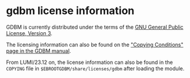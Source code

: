 # gdbm license information

GDBM is currently distributed under the terms of the
[GNU General Public License, Version 3](https://www.gnu.org/licenses/gpl-3.0.html).

The licensing information can also be found on the 
["Copying Conditions" page in the GDBM manual](https://www.gnu.org.ua/software/gdbm/manual/Copying.html).

From LUMI/23.12 on, the license information can also be found in the `COPYING` file 
in `$EBROOTGDBM/share/licenses/gdbm` after loading the module.
